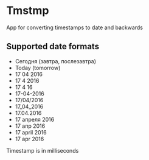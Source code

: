 # Tmstmp

App for converting timestamps to date and backwards

## Supported date formats
- Сегодня (завтра, послезавтра)
- Today (tomorrow)
- 17 04 2016
- 17 4 2016
- 17 4 16
- 17-04-2016
- 17/04/2016
- 17_04_2016
- 17.04.2016
- 17 апреля 2016
- 17 апр 2016
- 17 april 2016
- 17 apr 2016

Timestamp is in milliseconds 